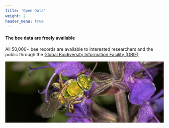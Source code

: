 ```yaml
---
title: 'Open Data'
weight: 2
header_menu: true
---
```

<div class="lead">
<h4> The bee data are freely available </h4> 
</div>

All 50,000+ bee records are available to interested researchers and the public through the [Global Biodiversity Information Facility (GBIF)](https://www.gbif.org/occurrence/taxonomy?taxon_key=4334&taxon_key=7901&taxon_key=7908&taxon_key=4345&taxon_key=7905&taxon_key=7911&gadm_gid=USA.46_1) 

<img alt="Agapostemon_sericueus" src="images\Silky-Striped-Sweat-Bee-Agapostemon-sericeus_KPMcFarland.jpg" style="width:75% align:center">